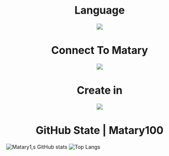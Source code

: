 <h1 align="center">
    Language 
</h1>

<p align="center">
  <a href="https://github.com/Matary1">
    <img src="https://skillicons.dev/icons?i=js,ts,react,next,vue,,c,cpp,cp,html,css,sass,go,tailwind,markdown,prisma" />
  </a>
</p>
</h1>
<h1 align="center">
Connect To Matary
</h1>


<p align="center">
  <a href="https://github.com/Matary1">
    <img src="https://skillicons.dev/icons?i=figma,discord,linkedin,instagram,twitter,gitlab,github" />
  </a>
</p>
    


<h1 align="center">
   Create in 
</h1>

<p align="center">
  <a href="https://github.com/Matary1">
    <img src="https://skillicons.dev/icons?i=vscode,visualstudio" />
  </a>  
    


<h1 align="center">
    GitHub State | Matary100
</h1>


![Matary1,s GitHub stats](https://github-readme-stats.vercel.app/api?username=Matary1&theme=-yellow&show_icons=true)
![Top Langs](https://github-readme-stats.vercel.app/api/top-langs/?username=Matary1&theme=galexy-yellow&layout=compact)


<div align="center">
 




    
    
